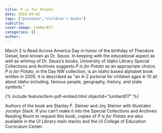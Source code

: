 ```yaml
---
title: P is for Potato
date: 2018-03-02
tags: ["potatoes","children's books"]
subtitle: 
cover-image: lumber817
categories: []
author: 
---
```


March 2 is Read Across America Day in honor of the birthday
of Theodore Geisel, best known as Dr. Seuss. In keeping with the educational
aspect as well as whimsy of Dr. Seuss’s books, University of Idaho Library
Special Collections and Archives suggests *P is for Potato* as an appropriate choice. *P is for Potato*, in the Day NW collection, is an Idaho based
alphabet book written in 2005. It is described as "an A-Z pictorial for children ages 4-10 all about Idaho including,
famous people, geography, history, and state symbols."

{% include feature/item-pdf-embed.html objectid="lumber817" %}

Authors of the book are Stanley F. Steiner and Joy Steiner
with illustrator Jocelyn Slack. If you can’t make it into the Special
Collections and Archives Reading Room to request this book, copies of *P is for Potato* are also available in
the UI Library main stacks and the UI College of Education Curriculum Center.
